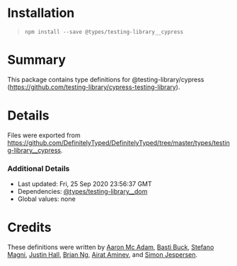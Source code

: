 # Installation
> `npm install --save @types/testing-library__cypress`

# Summary
This package contains type definitions for @testing-library/cypress (https://github.com/testing-library/cypress-testing-library).

# Details
Files were exported from https://github.com/DefinitelyTyped/DefinitelyTyped/tree/master/types/testing-library__cypress.

### Additional Details
 * Last updated: Fri, 25 Sep 2020 23:56:37 GMT
 * Dependencies: [@types/testing-library__dom](https://npmjs.com/package/@types/testing-library__dom)
 * Global values: none

# Credits
These definitions were written by [Aaron Mc Adam](https://github.com/aaronmcadam), [Basti Buck](https://github.com/bastibuck), [Stefano Magni](https://github.com/NoriSte), [Justin Hall](https://github.com/wKovacs64), [Brian Ng](https://github.com/existentialism), [Airat Aminev](https://github.com/airato), and [Simon Jespersen](https://github.com/simjes).
